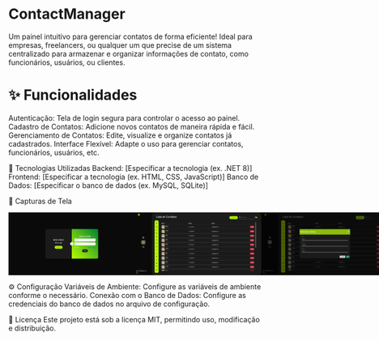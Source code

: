 # ContactManager
Um painel intuitivo para gerenciar contatos de forma eficiente! Ideal para empresas, freelancers, ou qualquer um que precise de um sistema centralizado para armazenar e organizar informações de contato, como funcionários, usuários, ou clientes.

<h1>✨ Funcionalidades</h1>
Autenticação: Tela de login segura para controlar o acesso ao painel.
Cadastro de Contatos: Adicione novos contatos de maneira rápida e fácil.
Gerenciamento de Contatos: Edite, visualize e organize contatos já cadastrados.
Interface Flexível: Adapte o uso para gerenciar contatos, funcionários, usuários, etc.

🚀 Tecnologias Utilizadas
Backend: [Especificar a tecnologia (ex. .NET 8)]
Frontend: [Especificar a tecnologia (ex. HTML, CSS, JavaScript)]
Banco de Dados: [Especificar o banco de dados (ex. MySQL, SQLite)]

📸 Capturas de Tela

<div style="display:flex;">
    <img src="https://github.com/qwe-rtyui/ContactManager/blob/main/screenshot/ContactManagerLogin.png" style="heigth:200px; width:250px">
    <img src="https://github.com/qwe-rtyui/ContactManager/blob/main/screenshot/ContactManagerListing.png" style="heigth:200px; width:250px">    
    <img src="https://github.com/qwe-rtyui/ContactManager/blob/main/screenshot/ContactManagerPopup.png" style="heigth:200px; width:250px">
</div>

⚙️ Configuração
Variáveis de Ambiente: Configure as variáveis de ambiente conforme o necessário.
Conexão com o Banco de Dados: Configure as credenciais do banco de dados no arquivo de configuração.

📄 Licença
Este projeto está sob a licença MIT, permitindo uso, modificação e distribuição.
